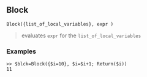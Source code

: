 ## Block

``` 
Block({list_of_local_variables}, expr )
``` 

> evaluates `expr` for the `list_of_local_variables`

### Examples
``` 
>> $blck=Block({$i=10}, $i=$i+1; Return($i))
11
``` 
